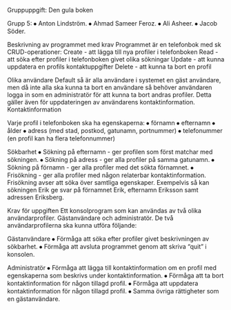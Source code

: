 Gruppuppgift: Den gula boken

Grupp 5:
⦁	Anton Lindström.
⦁	Ahmad Sameer Feroz.
⦁	Ali Asheer.
⦁	Jacob Söder.

Beskrivning av programmet med krav
Programmet är en telefonbok med sk CRUD-operationer:
Create   - att lägga till nya profiler i telefonboken
Read     - att söka efter profiler i telefonboken givet olika sökningar
Update  - att kunna uppdatera en profils kontaktuppgifter
Delete   - att kunna ta bort en profil

Olika användare
Default så är alla användare i systemet en gäst användare, men då inte alla ska kunna ta bort en användare så behöver användaren logga in som en administratör för att kunna ta bort andras profiler. Detta gäller även för uppdateringen av användarens kontaktinformation.
Kontaktinformation

Varje profil i telefonboken ska ha egenskaperna:
⦁	förnamn
⦁	efternamn
⦁	ålder
⦁	adress (med stad, postkod, gatunamn, portnummer)
⦁	telefonummer (en profil kan ha flera telefonnummer)

Sökbarhet
⦁	Sökning på efternamn - ger profilen som först matchar med sökningen.
⦁	Sökning på adress - ger alla profiler på samma gatunamn.
⦁	Sökning på förnamn - ger alla profiler med det sökta förnamnet.
⦁	Frisökning - ger alla profiler med någon relaterbar kontaktinformation.
Frisökning avser att söka över samtliga egenskaper. Exempelvis så kan sökningen Erik ge svar på förnamnet Erik, efternamn Eriksson samt adressen Eriksberg.

Krav för uppgiften
Ett konsolprogram som kan användas av två olika användarprofiler. Gästanvändare och administratör. De två användarprofilerna ska kunna utföra följande:

Gästanvändare
⦁	Förmåga att söka efter profiler givet beskrivningen av sökbarhet.
⦁	Förmåga att avsluta programmet genom att skriva “quit” i konsolen.

Administratör
⦁	Förmåga att lägga till kontaktinformation om en profil med egenskaperna som beskrivs under kontaktinformation.
⦁	Förmåga att ta bort kontaktinformation för någon tillagd profil.
⦁	Förmåga att uppdatera kontaktinformation för någon tillagd profil.
⦁	Samma övriga rättigheter som en gästanvändare.
 
